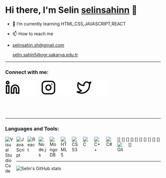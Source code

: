 # Hi there, I'm Selin [selinsahinn][linkedin] 👋

- 🌱 I’m currently learning HTML,CSS,JAVASCRIPT,REACT
- 📫 How to reach me
- 
  selinsahin.sh@gmail.com
  
  selin.sahin5@ogr.sakarya.edu.tr

---

### Connect with me:

[![website](./img/linkedin-light.svg)](https://linkedin.com/in/selinsahinn#gh-light-mode-only)
[![website](./img/linkedin-dark.svg)](https://linkedin.com/in/selinsahinn#gh-dark-mode-only)
&nbsp;&nbsp;
[![website](./img/instagram-light.svg)](https://instagram.com/sahinnselin#gh-light-mode-only)
[![website](./img/instagram-dark.svg)](https://instagram.com/sahinnselin#gh-dark-mode-only)
&nbsp;&nbsp;
[![website](./img/twitter-light.svg)](https://twitter.com/selinihas#gh-light-mode-only)
[![website](./img/twitter-dark.svg)](https://twitter.com/selinihas#gh-dark-mode-only)
&nbsp;&nbsp;


## <br />

---

### Languages and Tools:

[<img align="left" alt="Visual Studio Code" width="26px" src="https://cdn.jsdelivr.net/gh/devicons/devicon/icons/vscode/vscode-original.svg" style="padding-right:10px;" />]
[<img align="left" alt="JavaScript" width="26px" src="https://cdn.jsdelivr.net/gh/devicons/devicon/icons/javascript/javascript-original.svg" style="padding-right:10px;" />]
[<img align="left" alt="React" width="26px" src="https://cdn.jsdelivr.net/gh/devicons/devicon/icons/react/react-original.svg" style="padding-right:10px;" />]
[<img align="left" alt="Node.js" width="26px" src="https://cdn.jsdelivr.net/gh/devicons/devicon/icons/nodejs/nodejs-original.svg" style="padding-right:10px;" />]
[<img align="left" alt="MongoDB" width="26px" src="https://cdn.jsdelivr.net/gh/devicons/devicon/icons/mongodb/mongodb-original.svg" style="padding-right:10px;" />]
[<img align="left" alt="HTML5" width="26px" src="https://cdn.jsdelivr.net/gh/devicons/devicon/icons/html5/html5-original.svg" style="padding-right:10px;" />]
[<img align="left" alt="CSS3" width="26px" src="https://cdn.jsdelivr.net/gh/devicons/devicon/icons/css3/css3-original.svg" style="padding-right:10px;" />]
[<img align="left" alt="C" width="26px" src="[https://cdn.jsdelivr.net/gh/devicons/devicon/icons/git/git-original.svg](https://upload.wikimedia.org/wikipedia/commons/thumb/1/18/C_Programming_Language.svg/1200px-C_Programming_Language.svg.png)" style="padding-right:10px;" />]
[<img align="left" alt="C++" width="26px" src="[https://upload.wikimedia.org/wikipedia/commons/thumb/1/18/ISO_C%2B%2B_Logo.svg/1200px-ISO_C%2B%2B_Logo.svg.png)" style="padding-right:13px;" />]
[<img align="left" alt="C#" width="26px" src="[https://upload.wikimedia.org/wikipedia/commons/thumb/0/0d/C_Sharp_wordmark.svg/1200px-C_Sharp_wordmark.svg.png)" style="padding-right:10px;" />]
[<img align="left" alt="Git" width="26px" src="https://cdn.jsdelivr.net/gh/devicons/devicon/icons/git/git-original.svg" style="padding-right:10px;" />]

<br />

---

![Selin's GitHub stats](https://github-readme-stats.vercel.app/api?username=selinsahinn&theme=omni&show_icons=true)

[linkedin]: https://linkedin.com/in/selinsahinn
[medium]: https://medium.com/@selinsahinn
[instagram]: https://instagram.com/sahinnselin
[twitter]: https://twitter.com/selinihas
